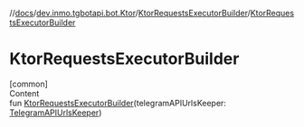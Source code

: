 //[docs](../../../index.md)/[dev.inmo.tgbotapi.bot.Ktor](../index.md)/[KtorRequestsExecutorBuilder](index.md)/[KtorRequestsExecutorBuilder](-ktor-requests-executor-builder.md)



# KtorRequestsExecutorBuilder  
[common]  
Content  
fun [KtorRequestsExecutorBuilder](-ktor-requests-executor-builder.md)(telegramAPIUrlsKeeper: [TelegramAPIUrlsKeeper](../../dev.inmo.tgbotapi.utils/-telegram-a-p-i-urls-keeper/index.md))  



